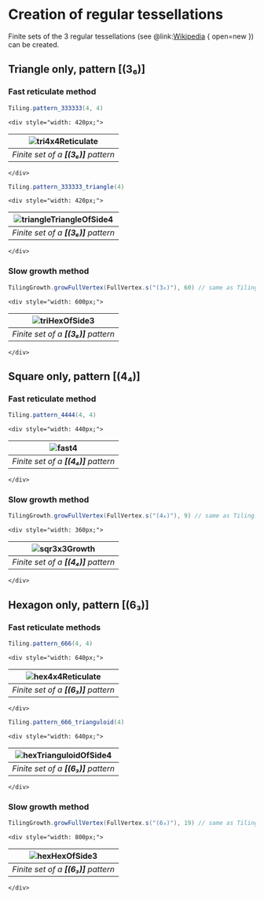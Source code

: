 # Creation of regular tessellations

Finite sets of the 3 regular tessellations
(see @link:[Wikipedia](https://en.wikipedia.org/wiki/Euclidean_tilings_by_convex_regular_polygons#Regular_tilings) { open=new })
can be created.

## Triangle only, pattern [(3₆)]

### Fast reticulate method

```scala
Tiling.pattern_333333(4, 4)
```
```raw
<div style="width: 420px;">
```
| ![tri4x4Reticulate](svg/tri4x4Reticulate.svg) |
|-----------------------------------------------|
| _Finite set of a **[(3₆)]** pattern_          |
```raw
</div>
```

```scala
Tiling.pattern_333333_triangle(4)
```
```raw
<div style="width: 420px;">
```
| ![triangleTriangleOfSide4](svg/triangleTriangleOfSide4.svg) |
|-------------------------------------------------------------|
| _Finite set of a **[(3₆)]** pattern_                        |
```raw
</div>
```

### Slow growth method

```scala
TilingGrowth.growFullVertex(FullVertex.s("(3₆)"), 60) // same as Tiling.pattern_333333(3)
```
```raw
<div style="width: 600px;">
```
| ![triHexOfSide3](svg/triHexOfSide3.svg)   |
|-------------------------------------------|
| _Finite set of a **[(3₆)]** pattern_      |
```raw
</div>
```

## Square only, pattern [(4₄)]

### Fast reticulate method

```scala
Tiling.pattern_4444(4, 4)
```
```raw
<div style="width: 440px;">
```
| ![fast4](svg/sqr4x4Reticulate.svg)   |
|--------------------------------------|
| _Finite set of a **[(4₄)]** pattern_ |
```raw
</div>
```

### Slow growth method

```scala
TilingGrowth.growFullVertex(FullVertex.s("(4₄)"), 9) // same as Tiling.pattern_4444(3)
```
```raw
<div style="width: 360px;">
```
| ![sqr3x3Growth](svg/sqr3x3Growth.svg)  |
|----------------------------------------|
| _Finite set of a **[(4₄)]** pattern_   |
```raw
</div>
```

## Hexagon only, pattern [(6₃)]

### Fast reticulate methods

```scala
Tiling.pattern_666(4, 4)
```
```raw
<div style="width: 640px;">
```
| ![hex4x4Reticulate](svg/hex4x4Reticulate.svg)   |
|-------------------------------------------------|
| _Finite set of a **[(6₃)]** pattern_            |
```raw
</div>
```

```scala
Tiling.pattern_666_trianguloid(4)
```
```raw
<div style="width: 640px;">
```
| ![hexTrianguloidOfSide4](svg/hexTrianguloidOfSide4.svg)  |
|----------------------------------------------------------|
| _Finite set of a **[(6₃)]** pattern_                     |
```raw
</div>
```

### Slow growth method

```scala
TilingGrowth.growFullVertex(FullVertex.s("(6₃)"), 19) // same as Tiling.pattern_666(3)
```
```raw
<div style="width: 800px;">
```
| ![hexHexOfSide3](svg/hexHexOfSide3.svg)   |
|-------------------------------------------|
| _Finite set of a **[(6₃)]** pattern_      |
```raw
</div>
```

